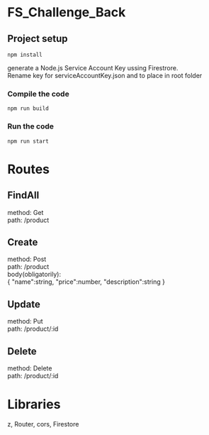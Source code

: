 # FS_Challenge_Back

## Project setup
```
npm install
```
generate a Node.js Service Account Key ussing Firestrore. \
Rename key for serviceAccountKey.json and to place in root folder

### Compile the code
```
npm run build
```
### Run the code
```
npm run start
```
# Routes

## FindAll
method: Get \
path: /product

## Create
method: Post \
path: /product\
body(obligatorily):\
{
    "name":string,
    "price":number,
    "description":string
}

## Update
method: Put \
path: /product/:id

## Delete
method: Delete \
path: /product/:id

# Libraries
z, Router, cors, Firestore
